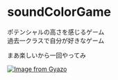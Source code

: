 # soundColorGame 
ポテンシャルの高さを感じるゲーム</br>
過去一クラスで自分が好きなゲーム </br>

まあ楽しいから一回やってみ </br>

[![Image from Gyazo](https://i.gyazo.com/9e18cd4ed93704562c623350294917f9.png)](https://gyazo.com/9e18cd4ed93704562c623350294917f9)